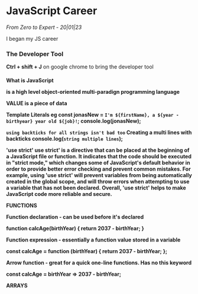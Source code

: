 <h1>JavaScript Career</h1> <i>From Zero to Expert</i> -
<i>20|01|23</i>
<p>I began my JS career</p>
<h3>The Developer Tool</h3>

<p><b>Ctrl + shift + J</b> on google chrome to bring the developer tool</p>

<h4>What is JavaScript</4>
<p>is a high level object-oriented multi-paradign programming language</p>

VALUE
is a piece of data

Template Literals 
eg const jonasNew = `I'm ${firstName}, a ${year - birthyear} year old ${job}!`;
console.log(jonasNew);

`using backticks for all strings isn't bad too`
Creating a multi lines with backticks
console.log(`string
multiple
lines`);

'use strict'
use strict' is a directive that can be placed at the beginning of a JavaScript file or function. It indicates that the code should be executed in "strict mode," which changes some of JavaScript's default behavior in order to provide better error checking and prevent common mistakes. For example, using 'use strict' will prevent variables from being automatically created in the global scope, and will throw errors when attempting to use a variable that has not been declared. Overall, 'use strict' helps to make JavaScript code more reliable and secure.

FUNCTIONS

Function declaration - can be used before it's declared

function calcAge(birthYear) {
    return 2037 - birthYear;
}

Function expression - essentially a function value stored in a variable

const calcAge = function (birthYear) {
    return 2037 - birthYear;
};

Arrow function - great for a quick one-line functions. Has no this keyword

const calcAge = birthYear => 2037 - birthYear;


ARRAYS
